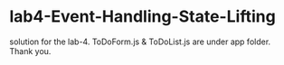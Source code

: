 # lab4-Event-Handling-State-Lifting
solution for the lab-4.
ToDoForm.js & ToDoList.js are under app folder. Thank you.
